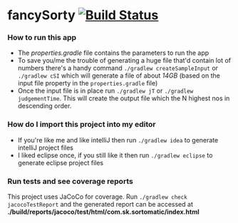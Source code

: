 # fancySorty [![Build Status](https://travis-ci.org/sivakumar-kailasam/fancySorty.svg?branch=master)](https://travis-ci.org/sivakumar-kailasam/fancySorty)

### How to run this app
* The *properties.gradle* file contains the parameters to run the app
* To save you/me the trouble of generating a huge file that'd contain lot of numbers there's a handy command `./gradlew createSampleInput` or `./gradlew cSI` which will generate a file of about *14GB* (based on the input file property in the `properties.gradle` file)
* Once the input file is in place run `./gradlew jT`  or `./gradlew judgementTime`. This will create the output file which the N highest nos in descending order.



### How do I import this project into my editor
* If you're like me and like intelliJ then run `./gradlew idea` to generate intelliJ project files
* I liked eclipse once, if you still like it then run `./gradlew eclipse` to generate eclipse project files



### Run tests and see coverage reports
This project uses JaCoCo for coverage. Run `./gradlew check jacocoTestReport` and the generated report can be accessed at **./build/reports/jacoco/test/html/com.sk.sortomatic/index.html**
